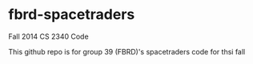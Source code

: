 fbrd-spacetraders
=================

Fall 2014 CS 2340 Code

This github repo is for group 39 (FBRD)'s spacetraders code for thsi fall
